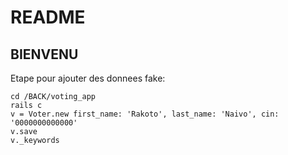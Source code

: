 # README

## BIENVENU

Etape pour ajouter des donnees fake:

    cd /BACK/voting_app
    rails c
    v = Voter.new first_name: 'Rakoto', last_name: 'Naivo', cin: '0000000000000'
    v.save
    v._keywords

